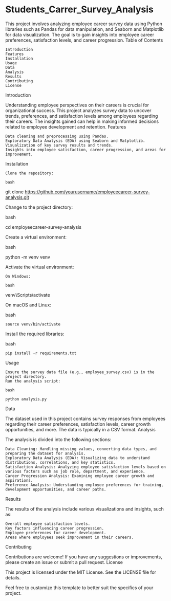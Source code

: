 # Students_Carrer_Survey_Analysis 
This project involves analyzing employee career survey data using Python libraries such as Pandas for data manipulation, and Seaborn and Matplotlib for data visualization. The goal is to gain insights into employee career preferences, satisfaction levels, and career progression.
Table of Contents

    Introduction
    Features
    Installation
    Usage
    Data
    Analysis
    Results
    Contributing
    License

Introduction

Understanding employee perspectives on their careers is crucial for organizational success. This project analyzes survey data to uncover trends, preferences, and satisfaction levels among employees regarding their careers. The insights gained can help in making informed decisions related to employee development and retention.
Features

    Data cleaning and preprocessing using Pandas.
    Exploratory Data Analysis (EDA) using Seaborn and Matplotlib.
    Visualization of key survey results and trends.
    Insights into employee satisfaction, career progression, and areas for improvement.

Installation

    Clone the repository:

    bash

git clone https://github.com/yourusername/employeecareer-survey-analysis.git

Change to the project directory:

bash

cd employeecareer-survey-analysis

Create a virtual environment:

bash

python -m venv venv

Activate the virtual environment:

    On Windows:

    bash

venv\Scripts\activate

On macOS and Linux:

bash

    source venv/bin/activate

Install the required libraries:

bash

    pip install -r requirements.txt

Usage

    Ensure the survey data file (e.g., employee_survey.csv) is in the project directory.
    Run the analysis script:

    bash

    python analysis.py

Data

The dataset used in this project contains survey responses from employees regarding their career preferences, satisfaction levels, career growth opportunities, and more. The data is typically in a CSV format.
Analysis

The analysis is divided into the following sections:

    Data Cleaning: Handling missing values, converting data types, and preparing the dataset for analysis.
    Exploratory Data Analysis (EDA): Visualizing data to understand distributions, correlations, and key statistics.
    Satisfaction Analysis: Analyzing employee satisfaction levels based on various factors such as job role, department, and experience.
    Career Progression Analysis: Examining employee career growth and aspirations.
    Preference Analysis: Understanding employee preferences for training, development opportunities, and career paths.

Results

The results of the analysis include various visualizations and insights, such as:

    Overall employee satisfaction levels.
    Key factors influencing career progression.
    Employee preferences for career development.
    Areas where employees seek improvement in their careers.

Contributing

Contributions are welcome! If you have any suggestions or improvements, please create an issue or submit a pull request.
License

This project is licensed under the MIT License. See the LICENSE file for details.

Feel free to customize this template to better suit the specifics of your project.
